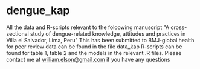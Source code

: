 # dengue_kap
All the data and R-scripts relevant to the foloowing manuscript 
"A cross-sectional study of dengue-related knowledge, attitudes and practices in Villa el Salvador, Lima, Peru"
This has been submitted to BMJ-global health for peer review
data can be found in the file data_kap
R-scripts can be found for table 1, table 2 and the models in the relevant .R files.
Please contact me at william.elson@gmail.com if you have any questions
